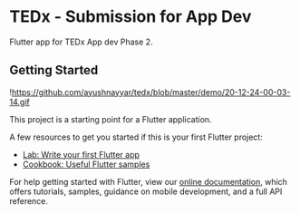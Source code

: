 # TEDx - Submission for App Dev

Flutter app for TEDx App dev Phase 2.

## Getting Started

!https://github.com/ayushnayyar/tedx/blob/master/demo/20-12-24-00-03-14.gif

This project is a starting point for a Flutter application.

A few resources to get you started if this is your first Flutter project:

- [Lab: Write your first Flutter app](https://flutter.dev/docs/get-started/codelab)
- [Cookbook: Useful Flutter samples](https://flutter.dev/docs/cookbook)

For help getting started with Flutter, view our
[online documentation](https://flutter.dev/docs), which offers tutorials,
samples, guidance on mobile development, and a full API reference.
